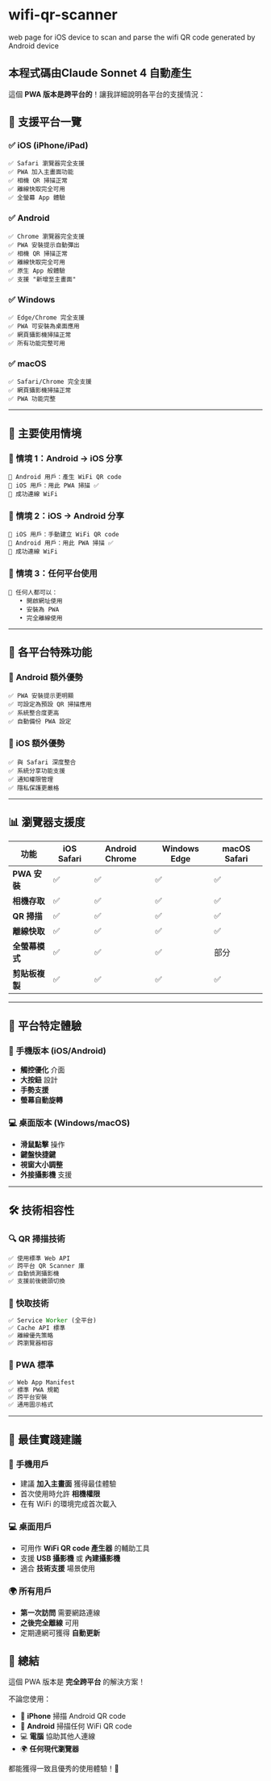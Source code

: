 # wifi-qr-scanner
web page for iOS device to scan and parse the wifi QR code generated by Android device
## 本程式碼由Claude Sonnet 4 自動產生
這個 **PWA 版本是跨平台的**！讓我詳細說明各平台的支援情況：

## 📱 **支援平台一覽**

### ✅ **iOS (iPhone/iPad)**
```
✅ Safari 瀏覽器完全支援
✅ PWA 加入主畫面功能
✅ 相機 QR 掃描正常
✅ 離線快取完全可用
✅ 全螢幕 App 體驗
```

### ✅ **Android**  
```
✅ Chrome 瀏覽器完全支援
✅ PWA 安裝提示自動彈出
✅ 相機 QR 掃描正常
✅ 離線快取完全可用
✅ 原生 App 般體驗
✅ 支援 "新增至主畫面"
```

### ✅ **Windows**
```
✅ Edge/Chrome 完全支援
✅ PWA 可安裝為桌面應用
✅ 網頁攝影機掃描正常
✅ 所有功能完整可用
```

### ✅ **macOS**
```
✅ Safari/Chrome 完全支援  
✅ 網頁攝影機掃描正常
✅ PWA 功能完整
```

---

## 🎯 **主要使用情境**

### 📲 **情境 1：Android → iOS 分享**
```
👤 Android 用戶：產生 WiFi QR code
📱 iOS 用戶：用此 PWA 掃描 ✅
🔗 成功連線 WiFi
```

### 📲 **情境 2：iOS → Android 分享**  
```
👤 iOS 用戶：手動建立 WiFi QR code
📱 Android 用戶：用此 PWA 掃描 ✅  
🔗 成功連線 WiFi
```

### 📲 **情境 3：任何平台使用**
```
👥 任何人都可以：
   • 開啟網址使用
   • 安裝為 PWA
   • 完全離線使用
```

---

## 🔧 **各平台特殊功能**

### 🤖 **Android 額外優勢**
```
✅ PWA 安裝提示更明顯
✅ 可設定為預設 QR 掃描應用
✅ 系統整合度更高
✅ 自動備份 PWA 設定
```

### 🍎 **iOS 額外優勢**
```
✅ 與 Safari 深度整合
✅ 系統分享功能支援
✅ 通知權限管理
✅ 隱私保護更嚴格
```

---

## 📊 **瀏覽器支援度**

| 功能 | iOS Safari | Android Chrome | Windows Edge | macOS Safari |
|------|------------|----------------|--------------|--------------|
| **PWA 安裝** | ✅ | ✅ | ✅ | ✅ |
| **相機存取** | ✅ | ✅ | ✅ | ✅ |
| **QR 掃描** | ✅ | ✅ | ✅ | ✅ |
| **離線快取** | ✅ | ✅ | ✅ | ✅ |
| **全螢幕模式** | ✅ | ✅ | ✅ | 部分 |
| **剪貼板複製** | ✅ | ✅ | ✅ | ✅ |

---

## 🎨 **平台特定體驗**

### 📱 **手機版本 (iOS/Android)**
- **觸控優化** 介面
- **大按鈕** 設計  
- **手勢支援**
- **螢幕自動旋轉**

### 💻 **桌面版本 (Windows/macOS)**
- **滑鼠點擊** 操作
- **鍵盤快捷鍵**
- **視窗大小調整**
- **外接攝影機** 支援

---

## 🛠️ **技術相容性**

### 🔍 **QR 掃描技術**
```javascript
✅ 使用標準 Web API
✅ 跨平台 QR Scanner 庫
✅ 自動偵測攝影機
✅ 支援前後鏡頭切換
```

### 💾 **快取技術**  
```javascript
✅ Service Worker (全平台)
✅ Cache API 標準
✅ 離線優先策略
✅ 跨瀏覽器相容
```

### 📱 **PWA 標準**
```javascript
✅ Web App Manifest
✅ 標準 PWA 規範
✅ 跨平台安裝
✅ 通用圖示格式
```

---

## 🎯 **最佳實踐建議**

### 📱 **手機用戶**
- 建議 **加入主畫面** 獲得最佳體驗
- 首次使用時允許 **相機權限**
- 在有 WiFi 的環境完成首次載入

### 💻 **桌面用戶**  
- 可用作 **WiFi QR code 產生器** 的輔助工具
- 支援 **USB 攝影機** 或 **內建攝影機**
- 適合 **技術支援** 場景使用

### 🌍 **所有用戶**
- **第一次訪問** 需要網路連線
- **之後完全離線** 可用
- 定期連網可獲得 **自動更新**

## 🎉 **總結**

這個 PWA 版本是 **完全跨平台** 的解決方案！

不論您使用：
- 📱 **iPhone** 掃描 Android QR code
- 🤖 **Android** 掃描任何 WiFi QR code  
- 💻 **電腦** 協助其他人連線
- 🌍 **任何現代瀏覽器**

都能獲得一致且優秀的使用體驗！🚀
